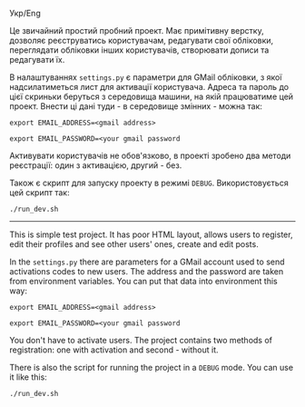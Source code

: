 Укр/Eng

Це звичайний простий пробний проект. Має примітивну верстку, дозволяє реєструватись користувачам, редагувати свої обліковки, переглядати обліковки інших користувачів, створювати дописи та редагувати їх.

В налаштуваннях `settings.py` є параметри для GMail обліковки, з якої надсилатиметься лист для активації користувача. Адреса та пароль до цієї скриньки беруться з середовища машини, на якій працюватиме цей проект. Внести ці дані туди - в середовище змінних - можна так:

`export EMAIL_ADDRESS=<gmail address>`

`export EMAIL_PASSWORD=<your gmail password`

Активувати користувачів не обов'язково, в проекті зробено два методи реєстрації: один з активацією, другий - без.

Також є скрипт для запуску проекту в режимі `DEBUG`. Використовується цей скрипт так:

`./run_dev.sh`

---

This is simple test project. It has poor HTML layout, allows users to register, edit their profiles and see other users' ones, create and edit posts.

In the `settings.py` there are parameters for a GMail account used to send activations codes to new users. The address and the password are taken from environment variables. You can put that data into environment this way:

`export EMAIL_ADDRESS=<gmail address>`

`export EMAIL_PASSWORD=<your gmail password`

You don't have to activate users. The project contains two methods of registration: one with activation and second - without it.

There is also the script for running the project in a `DEBUG` mode. You can use it like this:

`./run_dev.sh`


